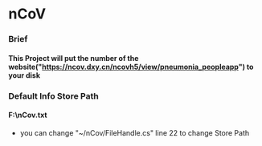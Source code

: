 # nCoV
### Brief
#### This Project will put the number of the website("https://ncov.dxy.cn/ncovh5/view/pneumonia_peopleapp") to your disk

### Default Info Store Path
#### F:\nCov.txt
- you can change "~/nCov/FileHandle.cs" line 22 to change Store Path
